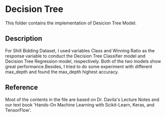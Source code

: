 # Decision Tree
This folder contains the implementation of Desicion Tree Model.

## Description
For Shill Bidding Dataset, I used variables Class and Winning Ratio as the response variable to conduct the Decision Tree Classifier model and Decision Tree Regression model, respectively. Both of the two models show great performance.Besides, I tried to do some experiment with different max_depth and found the max_depth highest accuracy. 

## Reference
Most of the contents in the file are based on Dr. Davila's Lecture Notes and our text book 'Hands-On Machine Learning with Scikit-Learn, Keras, and TensorFlow'.